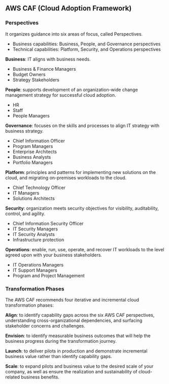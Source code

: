 ## AWS CAF (Cloud Adoption Framework)

### Perspectives

It organizes guidance into six areas of focus, called Perspectives.
- Business capabilities: Business, People, and Governance perspectives
- Technical capabilities: Platform, Security, and Operations perspectives

**Business**: IT aligns with business needs.
- Business & Finance Managers
- Budget Owners
- Strategy Stakeholders

**People**: supports development of an organization-wide change management strategy for successful cloud adoption.
- HR
- Staff
- People Managers

**Governance**: focuses on the skills and processes to align IT strategy with business strategy.
- Chief Information Officer
- Program Managers
- Enterprise Architects
- Business Analysts
- Portfolio Managers

**Platform**: principles and patterns for implementing new solutions on the cloud, and migrating on-premises workloads to the cloud.
- Chief Technology Officer
- IT Managers
- Solutions Architects

**Security**: organization meets security objectives for visibility, auditability, control, and agility.
- Chief Information Security Officer
- IT Security Managers
- IT Security Analysts
- Infrastructure protection

**Operations**: enable, run, use, operate, and recover IT workloads to the level agreed upon with your business stakeholders.
- IT Operations Managers
- IT Support Managers
- Program and Project Management

### Transformation Phases

The AWS CAF recommends four iterative and incremental cloud transformation phases:

**Align**: to identify capability gaps across the six AWS CAF perspectives, understanding cross-organizational dependencies, and surfacing stakeholder concerns and challenges.

**Envision**: to identify measurable business outcomes that will help the business progress during the transformation journey.

**Launch**: to deliver pilots in production and demonstrate incremental business value rather than identify capability gaps.

**Scale**: to expand pilots and business value to the desired scale of your company, as well as ensure the realization and sustainability of cloud-related business benefits.
